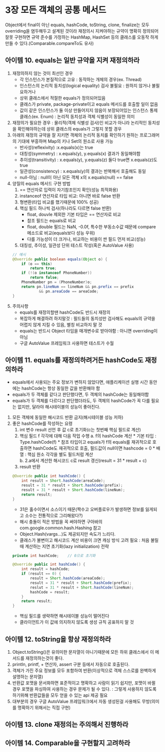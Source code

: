 # 3장 모든 객체의 공통 메서드
Object에서 final이 아닌 equals, hashCode, toString, clone, finalize는 모두 overriding을 염두해두고 설계된 것이라 재정의시 지켜야하는 규약이 명확히 정의되어 잘못 구현하면 규약 준수를 가정하는 HashMap, HashSet 등의 클래스를 오동작 하게 만들 수 있다.(Comparable.compareTo도 유사)
## 아이템 10. equals는 일반 규약을 지켜 재정의하라
1. 재정의하지 않는 것이 최선인 경우
    * 각 인스턴스가 본질적으로 고유 : 동작하는 개체의 경우(ex. Thread)
    * 인스턴스의 논리적 동치성(logical equality) 검사 불필요 : 원하지 않거나 불필요하거나
    * 상위 클래스에서 적절한 equals가 정의되어있음
    * 클래스가 private, package-private이고 equals 메서드를 호출할 일이 없음
    * 값이 같은 인스턴스가 둘 이상 만들어지지 않음이 보장되어있는 인스턴스 통제 클래스(ex. Enum) : 논리적 동치성과 객체 식별성이 동일한 의미
2. 재정의가 필요한 경우 : 물리적(객체 식별성 검사)인 비교가 아니라 논리적인 동치성을 확인해야하는데 상위 클래스의 equals가 그렇지 못할 경우
3. 아래의 재정의 규약을 잘 지키면 객체의 논리적 동치를 확인하기 원하는 프로그래머의 기대에 부흥하며 Map의 키나 Set의 원소로 사용 가능
    * 반사성(reflexivity) :x.equals(x)는 true
    * 대칭성(symmetry) : x.equals(y), y.equals(x) 결과가 동일해야함
    * 추이성(transitivity) : x.equals(y), y.equals(z) 둘다 true면 x.equals(z)도 true
    * 일관성(consistency) : x.equals(y)의 결과는 반복해서 호출해도 동일
    * null-아님 : null이 아닌 모든 객체 x의 x.equals(null) == false
4. 양질의 equals 메서드 구현 방법
    1. == 연산자로 입력이 자기참조인지 확인(성능 최적화용)
    2. instanceof 연산자로 타입 비교: 아니면 바로 false 반환
    3. 형변환(타입 비교를 했기때문에 100% 성공)
    4. 핵심 필드 하나씩 검사(하나라도 다르면 false 반환)
        * float, douvle 제외한 기본 타입은 == 연산자로 비교
        * 참조 필드는 equals로 비교
        * float, double 필드는 NaN, -0.0f, 특수한 부동소수값 때문에 compare 메소드로 비교(equals보다 성능 우위)
        * 다를 가능성이 더 크거나, 비교하는 비용이 싼 필드 먼저 비교(성능)
    5. 대칭성, 추이성, 일관성 단위 테스트 작성(혹은 AutoValue 사용)
    ```java
    // 예시
    @Override public boolean equals(Object o) {
        if (o == this)
            return true;
        if (!(o instanceof PhoneNumber))
            return false;
        PhoneNumber pn = (PhoneNumber)o;
        return pn.lineNum == lineNum && pn.prefix == prefix
                && pn.areaCode == areaCode;
    }
    ```
5. 주의사항
    * equals를 재정의할땐 hashCode도 반드시 재정의
    * 복잡하게 해결하려 하지말것 : 필드들의 동치성만 검사해도 equals의 규약을 어렵지 않게 지킬 수 있음, 별칭 비교하지 말 것
    * equals는 반드시 Object 타임을 매개변수로 받아야함 : 아니면 overriding이 아님
    * 구글 AutoValue 프레임워크 사용하면 테스트가 수월
## 아이템 11. equals를 재정의하려거든 hashCode도 재정의하라 
* equals에서 사용되는 주요 정보가 변하지 않았다면, 애플리케이션 실행 시간 동안에는 hashCode는 항상 동일한 값을 반환해야 함
* equals가 두 객체를 같다고 판단했다면, 두 객체의 hashCode는 동일해야함
* equals가 두 객체를 다르다고 판단했더라도, 두 객체의 hashCode가 꼭 다를 필요는 없지만, 달라야 해시테이블의 성능이 좋아진다.
1. 모든 객체에 동일한 해시코드 반환 금지(해시테이블 성능 저하)
2. 좋은 hashCode를 작성하는 요령
    1. int 변수 result 선언 후 값 c로 초기화(c는 첫번째 핵심 필드로 계산)
    2. 핵심 필드 f 각각에 대해 다음 작업 수행
        a. f의 hashCode 계산
            * 기본 타입 : Type.hashCode(f)
            * 참조 타입이고 equals가 f의 equals를 재귀적으로 호출하면 hashCode도 재귀적으로 호출, 필드값이 null이면 hashcode = 0
            * 배열 : 핵심 원소 각각을 별도 필드처럼 계산        
        b. 2.a에서 계산한 해시코드 c로 result 갱신(result = 31 * result + c)
    3. result 반환
    ```java
    @Override public int hashCode() {
        int result = Short.hashCode(areaCode);
        result = 31 * result + Short.hashCode(prefix);
        result = 31 * result + Short.hashCode(lineNum);
        return result;
    }
    ```
    * 31은 홀수이면서 소스이기 때문(짝수고 오버플로우가 발생하면 정보를 잃게되고 소수는 전통적으로 그리해왔다?)
    * 해시 충돌이 적은 방법을 꼭 써야하면 구아바의 com.google.common.hash.Hashing 참고
    * Object.Hash(vargs...)도 제공되지만 속도가 느리다.
    * 클래스가 불변이고 해시코드 계산 비용이 크면 캐싱 방식 고려 필요 : 처음 불릴때 계산하는 지연 초기화(lazy initialization) 전략
    ```java
    private int hashCode;    // 0으로 초기화
    
    @Override public int hashCode() {
        int result = hashCode;
        if (result == 0) {
            result = Short.hashCode(areaCode);
            result = 31 * result + Short.hashCode(prefix);
            reslut = 31 * result + Short.hashCode(lineNum);
            hashCode = result;
        }
        return result;
    }
    ```
    * 핵심 필드를 생략하면 해시테이블 성능이 떨어진다
    * 클라이언트가 이 값에 의지하지 않도록 생성 규칙 공표하지 말 것
## 아이템 12. toString을 항상 재정의하라
1. Object.toString()은 유의미한 문자열이 아니기때문에 모든 하위 클래스에서 이 메서드를 재정의하는것이 좋다.
2. println, printf, + 연산자, assert 구분 등에서 자동으로 호출된다.
3. 객체가 가진 주요 정보를 모두 포함하여 반환(이상적으로 객체 스스로를 완벽하게 설명하는 문자열)
4. 반환값 포맷을 문서화하면 표준적이고 명확하고 사람이 읽기 쉽지만, 포맷이 바뀔 경우 포맷을 파싱하여 사용하는 경우 문제가 될 수 있다. : 그렇게 사용하지 않도록 하기위해 반환값들을 모두 얻을 수 있는 api 제공 필요
5. 대부분의 경우 구글 AutoValue 프레임워크에서 자동 생성된걸 사용해도 무방(의미를 명확하기 위해서는 직접 구현)
## 아이템 13. clone 재정의는 주의해서 진행하라
## 아이템 14. Comparable을 구현할지 고려하라